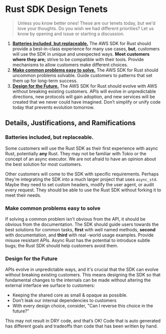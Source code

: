 # Rust SDK Design Tenets
> Unless you know better ones! These are our tenets today, but we'd love your thoughts. Do you wish we had different priorities? Let us know by opening and issue or starting a discussion.
1. [**Batteries included, but replaceable.**](#batteries-included-but-replaceable) The AWS SDK for Rust should provide a best-in-class experience for many use cases, **but**, customers will use the SDK in unique and unexpected ways. **Meet customers where they are;** strive to be compatible with their tools. Provide mechanisms to allow customers make different choices.
2. [**Make common problems easy to solve.**](#make-common-problems-easy-to-solve) The AWS SDK for Rust should uncommon problems solvable. Guide customers to patterns that set them up for long-term success.
3. [**Design for the Future.**](#design-for-the-future) The AWS SDK for Rust should evolve with AWS without breaking existing customers. APIs will evolve in unpredictable directions, new protocols will gain adoption, and new services will be created that we never could have imagined. Don’t simplify or unify code today that prevents evolution tomorrow.

## Details, Justifications, and Ramifications

### Batteries included, but replaceable.

Some customers will use the Rust SDK as their first experience with async Rust, potentially **any** Rust. They may not be familiar with Tokio or the concept of an async executor. We are not afraid to have an opinion about the best solution for most customers.

Other customers will come to the SDK with specific requirements. Perhaps they're integrating the SDK into a much larger project that uses `async_std`. Maybe they need to set custom headers, modify the user agent, or audit every request. They should be able to use the Rust SDK without forking it to meet their needs.

### Make common problems easy to solve

If solving a common problem isn’t obvious from the API, it should be obvious from the documentation. The SDK should guide users towards the best solutions for common tasks, **first** with well named methods, **second** with documentation, and **third** with real -world usage examples. Provide misuse resistant APIs. Async Rust has the potential to introduce subtle bugs; the Rust SDK should help customers avoid them.

### Design for the Future

APIs evolve in unpredictable ways, and it's crucial that the SDK can evolve without breaking existing customers. This means designing the SDK so that fundamental changes to the internals can be made without altering the external interface we surface to customers:

* Keeping the shared core as small & opaque as possible.
* Don’t leak our internal dependencies to customers
* With every design choice, consider, "Can I reverse this choice in the future?"

This may not result in DRY code, and that’s OK! Code that is auto generated has different goals and tradeoffs than code that has been written by hand.
